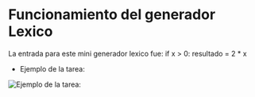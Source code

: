 # Funcionamiento del generador Lexico


La entrada para este mini generador lexico fue: if x > 0: resultado = 2 * x

- Ejemplo de la tarea:

![Ejemplo de la tarea:](https://github.com/NexusAOD/Proyecto-Traductores-de-Lenguaje-II/blob/main/Etapa%20del%20proyecto%20analizador%20léxico%20completo/imagen1.png)
